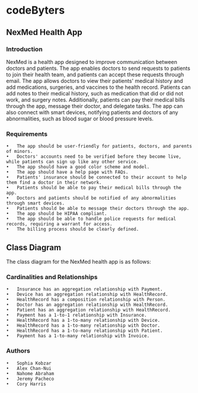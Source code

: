 # codeByters
## NexMed Health App
### Introduction
NexMed is a health app designed to improve communication between doctors and patients. The app enables doctors to send requests to patients to join their health team, and patients can accept these requests through email. The app allows doctors to view their patients' medical history and add medications, surgeries, and vaccines to the health record. Patients can add notes to their medical history, such as medication that did or did not work, and surgery notes. Additionally, patients can pay their medical bills through the app, message their doctor, and delegate tasks. The app can also connect with smart devices, notifying patients and doctors of any abnormalities, such as blood sugar or blood pressure levels.
### Requirements
	•	The app should be user-friendly for patients, doctors, and parents of minors.
	•	Doctors' accounts need to be verified before they become live, while patients can sign up like any other service.
	•	The app should have a good color scheme and model.
	•	The app should have a help page with FAQs.
	•	Patients' insurance should be connected to their account to help them find a doctor in their network.
	•	Patients should be able to pay their medical bills through the app.
	•	Doctors and patients should be notified of any abnormalities through smart devices.
	•	Patients should be able to message their doctors through the app.
	•	The app should be HIPAA compliant.
	•	The app should be able to handle police requests for medical records, requiring a warrant for access.
	•	The billing process should be clearly defined.
## Class Diagram
The class diagram for the NexMed health app is as follows:

### Cardinalities and Relationships
	•	Insurance has an aggregation relationship with Payment.
	•	Device has an aggregation relationship with HealthRecord.
	•	HealthRecord has a composition relationship with Person.
	•	Doctor has an aggregation relationship with HealthRecord.
	•	Patient has an aggregation relationship with HealthRecord.
	•	Payment has a 1-to-1 relationship with Insurance.
	•	HealthRecord has a 1-to-many relationship with Device.
	•	HealthRecord has a 1-to-many relationship with Doctor.
	•	HealthRecord has a 1-to-many relationship with Patient.
	•	Payment has a 1-to-many relationship with Invoice.
### Authors
	•	Sophia Kobzar
	•	Alex Chan-Nui
	•	Nahome Abraham
	•	Jeremy Pacheco
	•	Cory Harris
